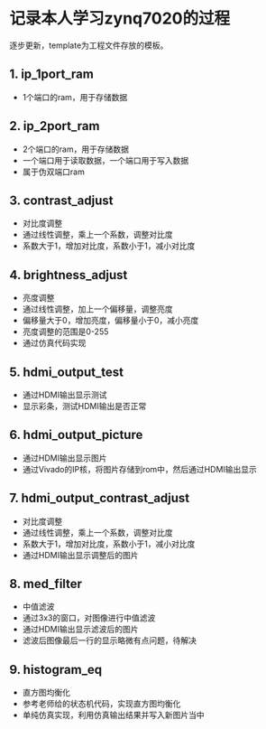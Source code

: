 # 记录本人学习zynq7020的过程

逐步更新，template为工程文件存放的模板。

## 1. ip_1port_ram
- 1个端口的ram，用于存储数据

## 2. ip_2port_ram
- 2个端口的ram，用于存储数据
- 一个端口用于读取数据，一个端口用于写入数据
- 属于伪双端口ram

## 3. contrast_adjust
- 对比度调整
- 通过线性调整，乘上一个系数，调整对比度
- 系数大于1，增加对比度，系数小于1，减小对比度

## 4. brightness_adjust
- 亮度调整
- 通过线性调整，加上一个偏移量，调整亮度
- 偏移量大于0，增加亮度，偏移量小于0，减小亮度
- 亮度调整的范围是0-255
- 通过仿真代码实现

## 5. hdmi_output_test
- 通过HDMI输出显示测试
- 显示彩条，测试HDMI输出是否正常

## 6. hdmi_output_picture
- 通过HDMI输出显示图片
- 通过Vivado的IP核，将图片存储到rom中，然后通过HDMI输出显示

## 7. hdmi_output_contrast_adjust
- 对比度调整
- 通过线性调整，乘上一个系数，调整对比度
- 系数大于1，增加对比度，系数小于1，减小对比度
- 通过HDMI输出显示调整后的图片

## 8. med_filter
- 中值滤波
- 通过3x3的窗口，对图像进行中值滤波
- 通过HDMI输出显示滤波后的图片
- 滤波后图像最后一行的显示略微有点问题，待解决

## 9. histogram_eq
- 直方图均衡化
- 参考老师给的状态机代码，实现直方图均衡化
- 单纯仿真实现，利用仿真输出结果并写入新图片当中



